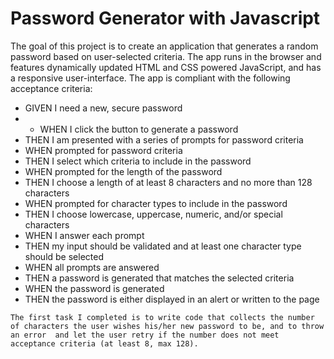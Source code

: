 # Password Generator with Javascript

The goal of this project is to create an application that generates a random password based on user-selected criteria. The app runs in the browser and features dynamically updated HTML and CSS powered JavaScript, and has a responsive user-interface.  The app is compliant with the following acceptance criteria:


* GIVEN I need a new, secure password
* * WHEN I click the button to generate a password
* THEN I am presented with a series of prompts for password criteria
* WHEN prompted for password criteria
* THEN I select which criteria to include in the password
* WHEN prompted for the length of the password
* THEN I choose a length of at least 8 characters and no more than 128 characters
* WHEN prompted for character types to include in the password
* THEN I choose lowercase, uppercase, numeric, and/or special characters
* WHEN I answer each prompt
* THEN my input should be validated and at least one character type should be selected
* WHEN all prompts are answered
* THEN a password is generated that matches the selected criteria
* WHEN the password is generated
* THEN the password is either displayed in an alert or written to the page
```
The first task I completed is to write code that collects the number of characters the user wishes his/her new password to be, and to throw an error  and let the user retry if the number does not meet acceptance criteria (at least 8, max 128).